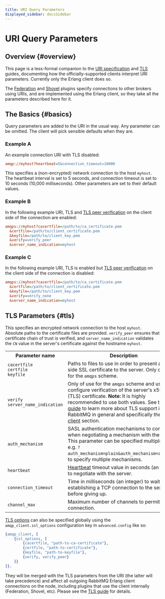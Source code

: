 ```yaml
---
title: URI Query Parameters
displayed_sidebar: docsSidebar
---
```

<!--
Copyright (c) 2005-2024 Broadcom. All Rights Reserved. The term "Broadcom" refers to Broadcom Inc. and/or its subsidiaries.

All rights reserved. This program and the accompanying materials
are made available under the terms of the under the Apache License,
Version 2.0 (the "License”); you may not use this file except in compliance
with the License. You may obtain a copy of the License at

https://www.apache.org/licenses/LICENSE-2.0

Unless required by applicable law or agreed to in writing, software
distributed under the License is distributed on an "AS IS" BASIS,
WITHOUT WARRANTIES OR CONDITIONS OF ANY KIND, either express or implied.
See the License for the specific language governing permissions and
limitations under the License.
-->

# URI Query Parameters

## Overview {#overview}

This page is a less-formal companion to the [URI specification](./uri-spec) and [TLS](./ssl) guides, documenting how the
officially-supported clients interpret URI parameters. Currently
only the Erlang client does so.

The [Federation](./federation-reference#upstreams)
and [Shovel](./shovel) plugins specify
connections to other brokers using URIs, and are implemented
using the Erlang client, so they take all the parameters
described here for it.

## The Basics {#basics}

Query parameters are added to the URI in the usual way. Any
parameter can be omitted. The client will pick sensible defaults
when they are.

### Example A

An example connection URI with TLS disabled:

```ini
amqp://myhost?heartbeat=5&connection_timeout=10000
```

This specifies a (non-encrypted) network connection to the host
`myhost`. The heartbeat interval is set to 5 seconds,
and connection timeout is set to 10 seconds (10,000 milliseconds).
Other parameters are set to their default values.

### Example B

In the following example URI, TLS and [TLS peer verification](./ssl#peer-verification) on the client side of the connection are enabled:

```ini
amqps://myhost?cacertfile=/path/to/ca_certificate.pem
  &certfile=/path/to/client_certificate.pem
  &keyfile=/path/to/client_key.pem
  &verify=verify_peer
  &server_name_indication=myhost
```

### Example C

In the following example URI, TLS is enabled but [TLS peer verification](./ssl#peer-verification) on the client side of the connection is disabled:

```ini
amqps://myhost?cacertfile=/path/to/ca_certificate.pem
  &certfile=/path/to/client_certificate.pem
  &keyfile=/path/to/client_key.pem
  &verify=verify_none
  &server_name_indication=myhost
```

## TLS Parameters {#tls}

This specifies an encrypted network connection to the host
`myhost`. Absolute paths to the certificate files
are provided. `verify_peer` ensures that certificate
chain of trust is verified, and `server_name_indication`
validates the `CN` value in the server's certificate
against the hostname `myhost`.

<table>
  <tr>
    <th>Parameter name</th>
    <th>Description</th>
  </tr>
  <tr>
    <td>
      <code>cacertfile</code><br/>
      <code>certfile</code><br/>
      <code>keyfile</code>
    </td>
    <td>
      Paths to files to use in order to present a client-side SSL
      certificate to the server. Only of use for the
      <code>amqps</code> scheme.
    </td>
  </tr>
  <tr>
    <td>
      <code>verify</code><br/>
      <code>server_name_indication</code>
    </td>
    <td>
      Only of use for the <code>amqps</code> scheme and used to
      configure verification of the server's x509 (TLS)
      certificate. <b>Note:</b> It is highly recommended to use
      both values. See the <a href="./ssl">TLS guide</a> to
      learn more about TLS support in RabbitMQ in general and specifically the
      <a href="./ssl#erlang-client">Erlang client</a>
      section.
    </td>
  </tr>
  <tr>
    <td><code>auth_mechanism</code></td>
    <td>
      SASL authentication mechanisms to consider when negotiating
      a mechanism with the server. This parameter can be specified
      multiple times,
      e.g. <code>?auth_mechanism=plain&auth_mechanism=amqplain</code>,
      to specify multiple mechanisms.
    </td>
  </tr>
  <tr>
    <td><code>heartbeat</code></td>
    <td>
      <a href="./heartbeats">Heartbeat</a> timeout value in seconds (an integer)
      to negotiate with the server.
    </td>
  </tr>
  <tr>
    <td><code>connection_timeout</code></td>
    <td>
      Time in milliseconds (an integer) to wait while establishing a TCP connection
      to the server before giving up.
    </td>
  </tr>
  <tr>
    <td><code>channel_max</code></td>
    <td>
      Maximum number of channels to permit on this connection.
    </td>
  </tr>
</table>

[TLS options](./ssl) can also be specified globally using the
`amqp_client.ssl_options` configuration key in `advanced.config` like so:

```erlang
{amqp_client, [
    {ssl_options, [
        {cacertfile, "path-to-ca-certificate"},
        {certfile, "path-to-certificate"},
        {keyfile, "path-to-keyfile"},
        {verify, verify_peer}
    ]}
]}.
```

They will be merged with the TLS parameters from the URI (the latter will take
precedence) and affect all outgoing RabbitMQ Erlang client connections on the
node, including plugins that use the client internally (Federation, Shovel,
etc). Please see the [TLS guide](./ssl) for details.
